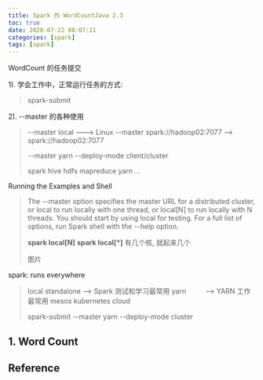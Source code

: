 ```yaml
---
title: Spark 的 WordCountJava 2.3
toc: true
date: 2020-07-22 08:07:21
categories: [spark]
tags: [spark]
---
```



WordCount 的任务提交

<!--more-->

1). 学会工作中，正常运行任务的方式:

>  spark-submit

2). --master 的各种使用
 
>   --master local   ---> Linux
>   --master spark://hadoop02:7077  --> spark://hadoop02:7077  
> 
>   --master yarn
>   --deploy-mode client/cluster
> 
>   spark hive hdfs mapreduce yarn ...

Running the Examples and Shell

> The --master option specifies the master URL for a distributed cluster, or local to run locally with one thread, or local[N] to run locally with N threads. You should start by using local for testing. For a full list of options, run Spark shell with the --help option.
>
> **spark local[N]**
> **spark local[\*]** 有几个核, 就起来几个
>
> 图片
>

spark: runs everywhere

> local
> standalone    -->    Spark 测试和学习最常用
> yarn &nbsp;&nbsp;&nbsp;&nbsp;&nbsp;&nbsp;&nbsp;&nbsp;   -->    YARN 工作最常用
> mesos
> kubernetes
> cloud
> 
> spark-submit --master yarn --deploy-mode cluster

## 1. Word Count



## Reference

